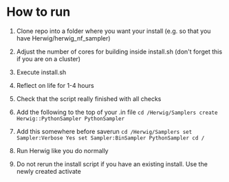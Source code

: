 # How to run

1. Clone repo into a folder where you want your install (e.g. so that you have Herwig/herwig_nf_sampler)
2. Adjust the number of cores for building inside install.sh (don't forget this if you are on a cluster)
3. Execute install.sh
4. Reflect on life for 1-4 hours
5. Check that the script really finished with all checks
7. Add the following to the top of your .in file
`
cd /Herwig/Samplers
create Herwig::PythonSampler PythonSampler
`
8. Add this somewhere before saverun
`
cd /Herwig/Samplers
set Sampler:Verbose Yes
set Sampler:BinSampler PythonSampler
cd /
`
9. Run Herwig like you do normally

10. Do not rerun the install script if you have an existing install. Use the newly created activate